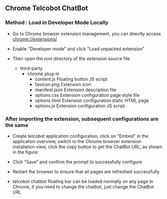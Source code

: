 ## Chrome Telcobot ChatBot


### Method : Load in Developer Mode Locally

- Go to Chrome browser extension management, you can directly access [chrome://extensions/](chrome://extensions/)
- Enable "Developer mode" and click "Load unpacked extension"

- Then open the root directory of the extension source file
    - third-party
        - chrome plug-in
            - content.js          Floating button JS script
            - favicon.png         Extension icon
            - manifest.json       Extension description file
            - options.css         Extension configuration page style file
            - options.html        Extension configuration static HTML page
            - options.js          Extension configuration JS script

### After importing the extension, subsequent configurations are the same
- Create telcobot application configuration, click on "Embed" in the application overview, switch to the Chrome browser extension installation view, click the copy button to get the ChatBot URL, as shown in the figure:

- Click "Save" and confirm the prompt to successfully configure
- Restart the browser to ensure that all pages are refreshed successfully
- telcobot chatbot floating bar can be loaded normally on any page in Chrome, if you need to change the chatbot, just change the ChatBot URL

